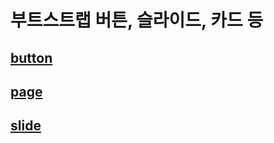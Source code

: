 # 부트스트랩 버튼, 슬라이드, 카드 등

## <a href="https://baesub.github.io/bootStrap/0328/202206003-배수빈-0326/index.html"> button </a> <br>
## <a href="https://baesub.github.io/bootStrap/0328/202206003-배수빈-0326/last.html"> page </a> <br>
## <a href="https://baesub.github.io/bootStrap/0328/202206003-배수빈-0326/slide.html"> slide </a> 
